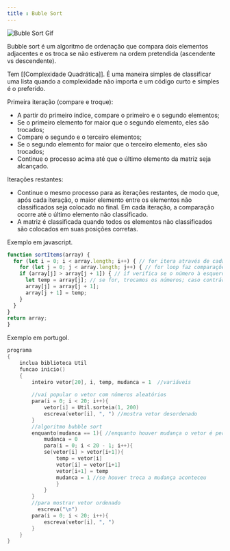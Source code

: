 ```yaml
---
title : Buble Sort
---
```


![Buble Sort Gif](https://upload.wikimedia.org/wikipedia/commons/c/c8/Bubble-sort-example-300px.gif)

Bubble sort é um algoritmo de ordenação que compara dois elementos adjacentes e os troca se não estiverem na ordem pretendida (ascendente vs descendente).

Tem [[Complexidade Quadrática]]. É uma maneira simples de classificar uma lista quando a complexidade não importa e um código curto e simples é o preferido.

Primeira iteração (compare e troque):
- A partir do primeiro índice, compare o primeiro e o segundo elementos;
- Se o primeiro elemento for maior que o segundo elemento, eles são trocados;
- Compare o segundo e o terceiro elementos;
- Se o segundo elemento for maior que o terceiro elemento, eles são trocados;
- Continue o processo acima até que o último elemento da matriz seja alcançado.

Iterações restantes:
- Continue o mesmo processo para as iterações restantes, de modo que, após cada iteração, o maior elemento entre os elementos não classificados seja colocado no final. Em cada iteração, a comparação ocorre até o último elemento não classificado.
- A matriz é classificada quando todos os elementos não classificados são colocados em suas posições corretas.

Exemplo em javascript.

```js
function sortItems(array) {
  for (let i = 0; i < array.length; i++) { // for itera através de cada item no array;
    for (let j = 0; j < array.length; j++) { // for loop faz comparações entre cada elemento na matriz;
    if (array[j] > array[j + 1]) { // if verifica se o número à esquerda de uma comparação é maior que o número à direita;
      let temp = array[j]; // se for, trocamos os números; caso contrário, não faça nada.
      array[j] = array[j + 1];
      array[j + 1] = temp;
    }
  }
}
return array;
}
```

Exemplo em portugol.

```c
programa
{
	inclua biblioteca Util
	funcao inicio()
	{
		inteiro vetor[20], i, temp, mudanca = 1  //variáveis
		  
		//vai popular o vetor com números aleatórios
		para(i = 0; i < 20; i++){
			vetor[i] = Util.sorteia(1, 200)
			escreva(vetor[i], ", ") //mostra vetor desordenado
		}
		//algoritmo bubble sort
		enquanto(mudanca == 1){ //enquanto houver mudança o vetor é percorrido com o algo de ordenação
			mudanca = 0
			para(i = 0; i < 20 - 1; i++){
			se(vetor[i] > vetor[i+1]){
				temp = vetor[i]
				vetor[i] = vetor[i+1]
				vetor[i+1] = temp
				mudanca = 1 //se houver troca a mudança aconteceu
				}
			}
		}
		//para mostrar vetor ordenado
		  escreva("\n")
		para(i = 0; i < 20; i++){
			escreva(vetor[i], ", ")
		}
	}
}
```